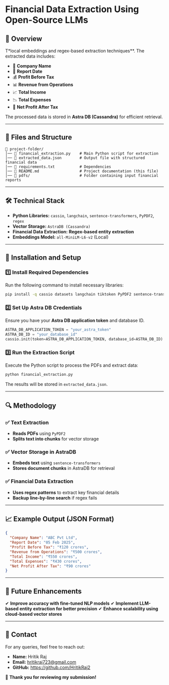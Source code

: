 # Financial Data Extraction Using Open-Source LLMs

## 📌 Overview
T*local embeddings and regex-based extraction techniques**. The extracted data includes:
- 📌 **Company Name**  
- 📅 **Report Date**  
- 💰 **Profit Before Tax**  
- 📊 **Revenue from Operations**  
- 📈 **Total Income**  
- 📉 **Total Expenses**  
- 🏦 **Net Profit After Tax**  

The processed data is stored in **Astra DB (Cassandra)** for efficient retrieval.

---

## 📂 Files and Structure
```
📁 project-folder/
│── 📜 financial_extraction.py    # Main Python script for extraction
│── 📜 extracted_data.json        # Output file with structured financial data
│── 📜 requirements.txt           # Dependencies
│── 📜 README.md                  # Project documentation (this file)
│── 📁 pdfs/                      # Folder containing input financial reports
```

---

## 🛠 Technical Stack
- **Python Libraries:** `cassio`, `langchain`, `sentence-transformers`, `PyPDF2`, `regex`
- **Vector Storage:** `AstraDB (Cassandra)`
- **Financial Data Extraction:** **Regex-based entity extraction**
- **Embeddings Model:** `all-MiniLM-L6-v2` (Local)

---

## 🚀 Installation and Setup
### 1️⃣ Install Required Dependencies
Run the following command to install necessary libraries:
```bash
pip install -q cassio datasets langchain tiktoken PyPDF2 sentence-transformers langchain-community
```

### 2️⃣ Set Up Astra DB Credentials
Ensure you have your **Astra DB application token** and database ID.
```python
ASTRA_DB_APPLICATION_TOKEN = "your_astra_token"
ASTRA_DB_ID = "your_database_id"
cassio.init(token=ASTRA_DB_APPLICATION_TOKEN, database_id=ASTRA_DB_ID)
```

### 3️⃣ Run the Extraction Script
Execute the Python script to process the PDFs and extract data:
```bash
python financial_extraction.py
```
The results will be stored in `extracted_data.json`.

---

## 🔍 Methodology
### ✅ **Text Extraction**
- **Reads PDFs** using `PyPDF2`
- **Splits text into chunks** for vector storage

### ✅ **Vector Storage in AstraDB**
- **Embeds text** using `sentence-transformers`
- **Stores document chunks** in AstraDB for retrieval

### ✅ **Financial Data Extraction**
- **Uses regex patterns** to extract key financial details
- **Backup line-by-line search** if regex fails

---

## 📈 Example Output (JSON Format)
```json
{
  "Company Name": "ABC Pvt Ltd",
  "Report Date": "05 Feb 2025",
  "Profit Before Tax": "₹120 crores",
  "Revenue from Operations": "₹500 crores",
  "Total Income": "₹550 crores",
  "Total Expenses": "₹430 crores",
  "Net Profit After Tax": "₹90 crores"
}
```

---

## 🔹 Future Enhancements
✔ **Improve accuracy with fine-tuned NLP models**
✔ **Implement LLM-based entity extraction for better precision**
✔ **Enhance scalability using cloud-based vector stores**

---

## 📧 Contact
For any queries, feel free to reach out:
- **Name:** Hritik Raj
- **Email:** hritikraj723@gmail.com
- **GitHub:** https://github.com/HritikRaj2

🚀 **Thank you for reviewing my submission!**

